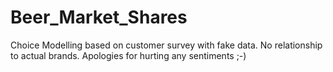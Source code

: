 # Beer_Market_Shares
Choice Modelling based on customer survey with fake data.  No relationship to actual brands. Apologies for hurting any sentiments ;-)
